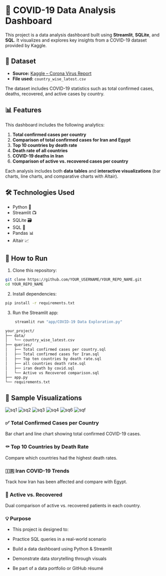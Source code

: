 # 🦠 COVID-19 Data Analysis Dashboard

This project is a data analysis dashboard built using **Streamlit**, **SQLite**, and **SQL**. It visualizes and explores key insights from a COVID-19 dataset provided by Kaggle.

## 📁 Dataset

- **Source:** [Kaggle – Corona Virus Report](https://www.kaggle.com/datasets/imdevskp/corona-virus-report)
- **File used:** `country_wise_latest.csv`

The dataset includes COVID-19 statistics such as total confirmed cases, deaths, recovered, and active cases by country.

## 📊 Features

This dashboard includes the following analytics:

1. **Total confirmed cases per country**
2. **Comparison of total confirmed cases for Iran and Egypt**
3. **Top 10 countries by death rate**
4. **Death rate of all countries**
5. **COVID-19 deaths in Iran**
6. **Comparison of active vs. recovered cases per country**

Each analysis includes both **data tables** and **interactive visualizations** (bar charts, line charts, and comparative charts with Altair).

## 🛠 Technologies Used

- Python 🐍
- Streamlit 📺
- SQLite 🗃
- SQL 🧠
- Pandas 📊
- Altair 📈

## 🚀 How to Run

1. Clone this repository:

  ```bash
  git clone https://github.com/YOUR_USERNAME/YOUR_REPO_NAME.git
  cd YOUR_REPO_NAME
  ```
2. Install dependencies:
  ```bash
  pip install -r requirements.txt

  ```
3. Run the Streamlit app:
   ```bash
    streamlit run "app/COVID-19 Data Exploration.py"
   ```
```bash
your_project/
├── data/
│   └── country_wise_latest.csv
├── queries/
│   ├── Total confirmed cases per country.sql
│   ├── Total confirmed cases for Iran.sql
│   ├── Top ten countries by death rate.sql
│   ├── all countries death rate.sql
│   ├── iran death by covid.sql
│   └── Active vs Recovered comparison.sql
├── app.py
└── requirements.txt


```

## 📸 Sample Visualizations
![sq1](https://github.com/user-attachments/assets/1631168e-f8b0-47fe-b881-5e9665d7ed08)
![sq2](https://github.com/user-attachments/assets/fdf45081-659c-4506-98ee-680e7a820bed)
![sq3](https://github.com/user-attachments/assets/827de36a-2cbc-43aa-b3ff-9a61342630b7)
![sq4](https://github.com/user-attachments/assets/7dc760fd-9083-46d6-a73d-e3bca14cb52a)
![sq6](https://github.com/user-attachments/assets/0b4a96f0-133d-4d2d-b24b-da9cef3f1d65)
![sqf](https://github.com/user-attachments/assets/c7b34b94-fab8-40c2-8ab7-d40ba68ce238)

### ✅ Total Confirmed Cases per Country
Bar chart and line chart showing total confirmed COVID-19 cases.

### ⚰️ Top 10 Countries by Death Rate
Compare which countries had the highest death rates.

### 🇮🇷 Iran COVID-19 Trends
Track how Iran has been affected and compare with Egypt.

### 💪 Active vs. Recovered
Dual comparison of active vs. recovered patients in each country.

### 💡 Purpose
- This project is designed to:

- Practice SQL queries in a real-world scenario

- Build a data dashboard using Python & Streamlit

- Demonstrate data storytelling through visuals

- Be part of a data portfolio or GitHub résumé


